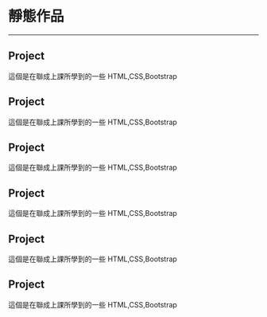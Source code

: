 <h1> 靜態作品 </h1>

<hr>

<h2> Project </h2>
<p> 這個是在聯成上課所學到的一些 HTML,CSS,Bootstrap </p>

<h2> Project </h2>
<p> 這個是在聯成上課所學到的一些 HTML,CSS,Bootstrap </p>

<h2> Project </h2>
<p> 這個是在聯成上課所學到的一些 HTML,CSS,Bootstrap </p>

<h2> Project </h2>
<p> 這個是在聯成上課所學到的一些 HTML,CSS,Bootstrap </p>

<h2> Project </h2>
<p> 這個是在聯成上課所學到的一些 HTML,CSS,Bootstrap </p>

<h2> Project </h2>
<p> 這個是在聯成上課所學到的一些 HTML,CSS,Bootstrap </p>
